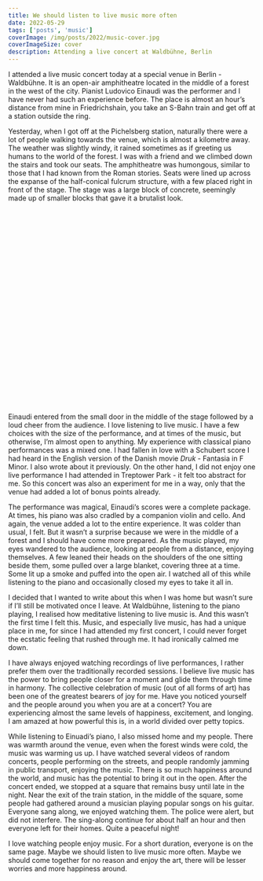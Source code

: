 ```yaml
---
title: We should listen to live music more often
date: 2022-05-29
tags: ['posts', 'music']
coverImage: /img/posts/2022/music-cover.jpg
coverImageSize: cover
description: Attending a live concert at Waldbühne, Berlin
---
```


I attended a live music concert today at a special venue in Berlin - Waldbühne. It is an open-air amphitheatre located in the middle of a forest in the west of the city. Pianist Ludovico Einaudi was the performer and I have never had such an experience before. The place is almost an hour’s distance from mine in Friedrichshain, you take an S-Bahn train and get off at a station outside the ring.

Yesterday, when I got off at the Pichelsberg station, naturally there were a lot of people walking towards the venue, which is almost a kilometre away. The weather was slightly windy, it rained sometimes as if greeting us humans to the world of the forest. I was with a friend and we climbed down the stairs and took our seats. The amphitheatre was humongous, similar to those that I had known from the Roman stories. Seats were lined up across the expanse of the half-conical fulcrum structure, with a few placed right in front of the stage. The stage was a large block of concrete, seemingly made up of smaller blocks that gave it a brutalist look.

<div style="background-image: url('/img/posts/2022/music-rain.jpg');background-size: cover; height:400px;"></div>

Einaudi entered from the small door in the middle of the stage followed by a loud cheer from the audience. I love listening to live music. I have a few choices with the size of the performance, and at times of the music, but otherwise, I’m almost open to anything. My experience with classical piano performances was a mixed one. I had fallen in love with a Schubert score I had heard in the English version of the Danish movie _Druk_ - Fantasia in F Minor. I also wrote about it previously. On the other hand, I did not enjoy one live performance I had attended in Treptower Park - it felt too abstract for me. So this concert was also an experiment for me in a way, only that the venue had added a lot of bonus points already.

The performance was magical, Einaudi’s scores were a complete package. At times, his piano was also cradled by a companion violin and cello. And again, the venue added a lot to the entire experience. It was colder than usual, I felt. But it wasn’t a surprise because we were in the middle of a forest and I should have come more prepared. As the music played, my eyes wandered to the audience, looking at people from a distance, enjoying themselves. A few leaned their heads on the shoulders of the one sitting beside them, some pulled over a large blanket, covering three at a time. Some lit up a smoke and puffed into the open air. I watched all of this while listening to the piano and occasionally closed my eyes to take it all in.

I decided that I wanted to write about this when I was home but wasn’t sure if I’ll still be motivated once I leave. At Waldbühne, listening to the piano playing, I realised how meditative listening to live music is. And this wasn’t the first time I felt this. Music, and especially live music, has had a unique place in me, for since I had attended my first concert, I could never forget the ecstatic feeling that rushed through me. It had ironically calmed me down.

I have always enjoyed watching recordings of live performances, I rather prefer them over the traditionally recorded sessions. I believe live music has the power to bring people closer for a moment and glide them through time in harmony. The collective celebration of music (out of all forms of art) has been one of the greatest bearers of joy for me. Have you noticed yourself and the people around you when you are at a concert? You are experiencing almost the same levels of happiness, excitement, and longing. I am amazed at how powerful this is, in a world divided over petty topics.

While listening to Einuadi’s piano, I also missed home and my people. There was warmth around the venue, even when the forest winds were cold, the music was warming us up. I have watched several videos of random concerts, people performing on the streets, and people randomly jamming in public transport, enjoying the music. There is so much happiness around the world, and music has the potential to bring it out in the open. After the concert ended, we stopped at a square that remains busy until late in the night. Near the exit of the train station, in the middle of the square, some people had gathered around a musician playing popular songs on his guitar. Everyone sang along, we enjoyed watching them. The police were alert, but did not interfere. The sing-along continue for about half an hour and then everyone left for their homes. Quite a peaceful night!

I love watching people enjoy music. For a short duration, everyone is on the same page. Maybe we should listen to live music more often. Maybe we should come together for no reason and enjoy the art, there will be lesser worries and more happiness around.
